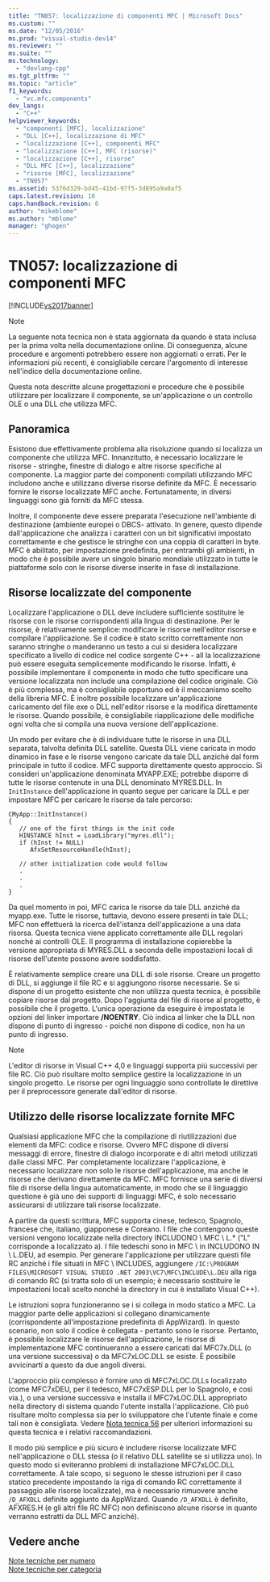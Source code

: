 ```yaml
---
title: "TN057: localizzazione di componenti MFC | Microsoft Docs"
ms.custom: ""
ms.date: "12/05/2016"
ms.prod: "visual-studio-dev14"
ms.reviewer: ""
ms.suite: ""
ms.technology: 
  - "devlang-cpp"
ms.tgt_pltfrm: ""
ms.topic: "article"
f1_keywords: 
  - "vc.mfc.components"
dev_langs: 
  - "C++"
helpviewer_keywords: 
  - "componenti [MFC], localizzazione"
  - "DLL [C++], localizzazione di MFC"
  - "localizzazione [C++], componenti MFC"
  - "localizzazione [C++], MFC (risorse)"
  - "localizzazione [C++], risorse"
  - "DLL MFC [C++], localizzazione"
  - "risorse [MFC], localizzazione"
  - "TN057"
ms.assetid: 5376d329-bd45-41bd-97f5-3d895a9a0af5
caps.latest.revision: 10
caps.handback.revision: 6
author: "mikeblome"
ms.author: "mblome"
manager: "ghogen"
---
```

# TN057: localizzazione di componenti MFC
[!INCLUDE[vs2017banner](../assembler/inline/includes/vs2017banner.md)]

> [!NOTE]
>  La seguente nota tecnica non è stata aggiornata da quando è stata inclusa per la prima volta nella documentazione online.  Di conseguenza, alcune procedure e argomenti potrebbero essere non aggiornati o errati.  Per le informazioni più recenti, è consigliabile cercare l'argomento di interesse nell'indice della documentazione online.  
  
 Questa nota descritte alcune progettazioni e procedure che è possibile utilizzare per localizzare il componente, se un'applicazione o un controllo OLE o una DLL che utilizza MFC.  
  
## Panoramica  
 Esistono due effettivamente problema alla risoluzione quando si localizza un componente che utilizza MFC.  Innanzitutto, è necessario localizzare le risorse \- stringhe, finestre di dialogo e altre risorse specifiche al componente.  La maggior parte dei componenti compilati utilizzando MFC includono anche e utilizzano diverse risorse definite da MFC.  È necessario fornire le risorse localizzate MFC anche.  Fortunatamente, in diversi linguaggi sono già forniti da MFC stessa.  
  
 Inoltre, il componente deve essere preparata l'esecuzione nell'ambiente di destinazione \(ambiente europei o DBCS\- attivato.  In genere, questo dipende dall'applicazione che analizza i caratteri con un bit significativi impostato correttamente e che gestisce le stringhe con una coppia di caratteri in byte.  MFC è abilitato, per impostazione predefinita, per entrambi gli ambienti, in modo che è possibile avere un singolo binario mondiale utilizzato in tutte le piattaforme solo con le risorse diverse inserite in fase di installazione.  
  
## Risorse localizzate del componente  
 Localizzare l'applicazione o DLL deve includere sufficiente sostituire le risorse con le risorse corrispondenti alla lingua di destinazione.  Per le risorse, è relativamente semplice: modificare le risorse nell'editor risorse e compilare l'applicazione.  Se il codice è stato scritto correttamente non saranno stringhe o manderanno un testo a cui si desidera localizzare specificato a livello di codice nel codice sorgente C\+\+ \- all la localizzazione può essere eseguita semplicemente modificando le risorse.  Infatti, è possibile implementare il componente in modo che tutto specificare una versione localizzata non include una compilazione del codice originale.  Ciò è più complessa, ma è consigliabile opportuno ed è il meccanismo scelto della libreria MFC.  È inoltre possibile localizzare un'applicazione caricamento del file exe o DLL nell'editor risorse e la modifica direttamente le risorse.  Quando possibile, è consigliabile riapplicazione delle modifiche ogni volta che si compila una nuova versione dell'applicazione.  
  
 Un modo per evitare che è di individuare tutte le risorse in una DLL separata, talvolta definita DLL satellite.  Questa DLL viene caricata in modo dinamico in fase e le risorse vengono caricate da tale DLL anziché dal form principale in tutto il codice.  MFC supporta direttamente questo approccio.  Si consideri un'applicazione denominata MYAPP.EXE; potrebbe disporre di tutte le risorse contenute in una DLL denominato MYRES.DLL.  In `InitInstance` dell'applicazione in quanto segue per caricare la DLL e per impostare MFC per caricare le risorse da tale percorso:  
  
```  
CMyApp::InitInstance()  
{  
   // one of the first things in the init code  
   HINSTANCE hInst = LoadLibrary("myres.dll");  
   if (hInst != NULL)  
      AfxSetResourceHandle(hInst);  
  
   // other initialization code would follow  
   .  
   .  
   .  
}  
```  
  
 Da quel momento in poi, MFC carica le risorse da tale DLL anziché da myapp.exe.  Tutte le risorse, tuttavia, devono essere presenti in tale DLL; MFC non effettuerà la ricerca dell'istanza dell'applicazione a una data risorsa.  Questa tecnica viene applicato correttamente alle DLL regolari nonché ai controlli OLE.  Il programma di installazione copierebbe la versione appropriata di MYRES.DLL a seconda delle impostazioni locali di risorse dell'utente possono avere soddisfatto.  
  
 È relativamente semplice creare una DLL di sole risorse.  Creare un progetto di DLL, si aggiunge il file RC e si aggiungono risorse necessarie.  Se si dispone di un progetto esistente che non utilizza questa tecnica, è possibile copiare risorse dal progetto.  Dopo l'aggiunta del file di risorse al progetto, è possibile che il progetto.  L'unica operazione da eseguire è impostata le opzioni del linker importare **\/NOENTRY**.  Ciò indica al linker che la DLL non dispone di punto di ingresso \- poiché non dispone di codice, non ha un punto di ingresso.  
  
> [!NOTE]
>  L'editor di risorse in Visual C\+\+ 4,0 e linguaggi supporta più successivi per file RC.  Ciò può risultare molto semplice gestire la localizzazione in un singolo progetto.  Le risorse per ogni linguaggio sono controllate le direttive per il preprocessore generate dall'editor di risorse.  
  
## Utilizzo delle risorse localizzate fornite MFC  
 Qualsiasi applicazione MFC che la compilazione di riutilizzazioni due elementi da MFC: codice e risorse.  Ovvero MFC dispone di diversi messaggi di errore, finestre di dialogo incorporate e di altri metodi utilizzati dalle classi MFC.  Per completamente localizzare l'applicazione, è necessario localizzare non solo le risorse dell'applicazione, ma anche le risorse che derivano direttamente da MFC.  MFC fornisce una serie di diversi file di risorse della lingua automaticamente, in modo che se il linguaggio questione è già uno dei supporti di linguaggi MFC, è solo necessario assicurarsi di utilizzare tali risorse localizzate.  
  
 A partire da questi scrittura, MFC supporta cinese, tedesco, Spagnolo, francese che, italiano, giapponese e Coreano.  I file che contengono queste versioni vengono localizzate nella directory INCLUDONO \\ MFC \\ L.\* \("L" corrisponde a localizzato a\).  I file tedeschi sono in MFC \\ in INCLUDONO IN \\ L.DEU, ad esempio.  Per generare l'applicazione per utilizzare questi file RC anziché i file situati in MFC \\ INCLUDES, aggiungere `/IC:\PROGRAM FILES\MICROSOFT VISUAL STUDIO .NET 2003\VC7\MFC\INCLUDE\L.DEU` alla riga di comando RC \(si tratta solo di un esempio; è necessario sostituire le impostazioni locali scelto nonché la directory in cui è installato Visual C\+\+\).  
  
 Le istruzioni sopra funzioneranno se i si collega in modo statico a MFC.  La maggior parte delle applicazioni si collegano dinamicamente \(corrispondente all'impostazione predefinita di AppWizard\).  In questo scenario, non solo il codice è collegata \- pertanto sono le risorse.  Pertanto, è possibile localizzare le risorse dell'applicazione, le risorse di implementazione MFC continueranno a essere caricati dal MFC7x.DLL \(o una versione successiva\) o da MFC7xLOC.DLL se esiste.  È possibile avvicinarti a questo da due angoli diversi.  
  
 L'approccio più complesso è fornire uno di MFC7xLOC.DLLs localizzato \(come MFC7xDEU, per il tedesco, MFC7xESP.DLL per lo Spagnolo, e così via.\), o una versione successiva e installa il MFC7xLOC.DLL appropriato nella directory di sistema quando l'utente installa l'applicazione.  Ciò può risultare molto complessa sia per lo sviluppatore che l'utente finale e come tali non è consigliata.  Vedere [Nota tecnica 56](../mfc/tn056-installation-of-localized-mfc-components.md) per ulteriori informazioni su questa tecnica e i relativi raccomandazioni.  
  
 Il modo più semplice e più sicuro è includere risorse localizzate MFC nell'applicazione o DLL stessa \(o il relativo DLL satellite se si utilizza uno\).  In questo modo si eviteranno problemi di installazione MFC7xLOC.DLL correttamente.  A tale scopo, si seguono le stesse istruzioni per il caso statico precedente impostando la riga di comando RC correttamente il passaggio alle risorse localizzate\), ma è necessario rimuovere anche `/D_AFXDLL` definite aggiunto da AppWizard.  Quando `/D_AFXDLL` è definito, AFXRES.H \(e gli altri file RC MFC\) non definiscono alcune risorse in quanto verranno estratti da DLL MFC anziché\).  
  
## Vedere anche  
 [Note tecniche per numero](../mfc/technical-notes-by-number.md)   
 [Note tecniche per categoria](../mfc/technical-notes-by-category.md)